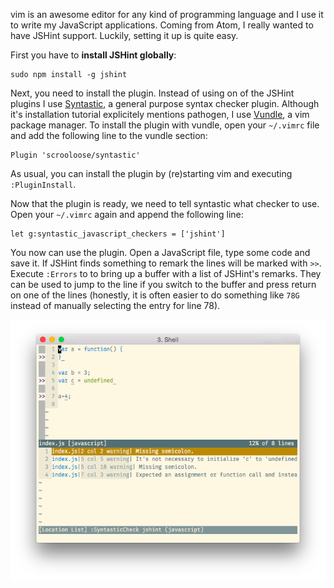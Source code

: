 vim is an awesome editor for any kind of programming language and I
use it to write my JavaScript applications. Coming from Atom, I really
wanted to have JSHint support. Luckily, setting it up is quite easy.

First you have to **install JSHint globally**:

```shell
sudo npm install -g jshint
```

Next, you need to install the plugin. Instead of using on of the JSHint
plugins I use [Syntastic](https://github.com/scrooloose/syntastic), a
general purpose syntax checker plugin.
Although it's installation tutorial explicitely mentions pathogen,
I use [Vundle](https://github.com/gmarik/Vundle.vim), a vim package
manager. To install the plugin with vundle, open your `~/.vimrc` file
and add the following line to the vundle section:

```vimL
Plugin 'scrooloose/syntastic'
```

As usual, you can install the plugin by (re)starting vim and executing
`:PluginInstall`.

Now that the plugin is ready, we need to tell syntastic what checker to
use. Open your `~/.vimrc` again and append the following line:

```vimL
let g:syntastic_javascript_checkers = ['jshint']
```

You now can use the plugin. Open a JavaScript file, type some code
and save it. If JSHint finds something to remark the lines will be
marked with `>>`. Execute `:Errors` to to bring up a buffer with a
list of JSHint's remarks. They can be used to jump to the line if
you switch to the buffer and press return on one of the lines
(honestly, it is often easier to do something like `78G` instead
of manually selecting the entry for line 78).

[![](img/vimjshint.png)](img/vimjshint.png)
